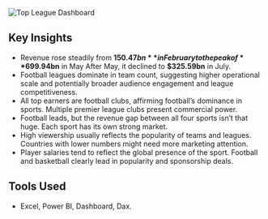 ![Top League Dashboard](https://github.com/user-attachments/assets/3c982cf9-a1ba-4a4a-8f8e-fd37342c4ba4)

## Key Insights
- Revenue rose steadily from **$150.47bn** in February to the peak of **$699.94bn** in May After
May, it declined to **$325.59bn** in July.
- Football leagues dominate in team count, suggesting higher operational scale and
potentially broader audience engagement and league competitiveness.
- All top earners are football clubs, affirming football’s dominance in sports.
Multiple premier league clubs present commercial power.
- Football leads, but the revenue gap between all four sports isn’t that huge.
Each sport has its own strong market.
- High viewership usually reflects the popularity of teams and leagues. Countries with
lower numbers might need more marketing attention.
- Player salaries tend to reflect the global presence of the sport.
Football and basketball clearly lead in popularity and sponsorship deals.

## Tools Used
- Excel, Power BI, Dashboard, Dax.
